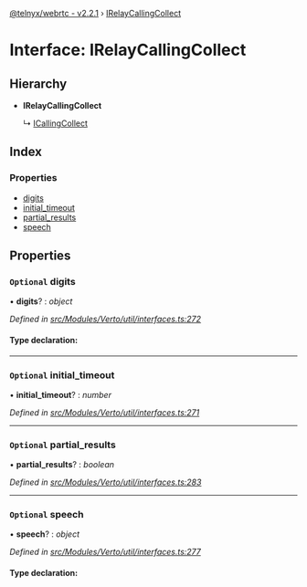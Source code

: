 [@telnyx/webrtc - v2.2.1](../README.md) › [IRelayCallingCollect](irelaycallingcollect.md)

# Interface: IRelayCallingCollect

## Hierarchy

* **IRelayCallingCollect**

  ↳ [ICallingCollect](icallingcollect.md)

## Index

### Properties

* [digits](irelaycallingcollect.md#optional-digits)
* [initial_timeout](irelaycallingcollect.md#optional-initial_timeout)
* [partial_results](irelaycallingcollect.md#optional-partial_results)
* [speech](irelaycallingcollect.md#optional-speech)

## Properties

### `Optional` digits

• **digits**? : *object*

*Defined in [src/Modules/Verto/util/interfaces.ts:272](https://github.com/team-telnyx/webrtc/blob/8cdca06/packages/js/src/Modules/Verto/util/interfaces.ts#L272)*

#### Type declaration:

___

### `Optional` initial_timeout

• **initial_timeout**? : *number*

*Defined in [src/Modules/Verto/util/interfaces.ts:271](https://github.com/team-telnyx/webrtc/blob/8cdca06/packages/js/src/Modules/Verto/util/interfaces.ts#L271)*

___

### `Optional` partial_results

• **partial_results**? : *boolean*

*Defined in [src/Modules/Verto/util/interfaces.ts:283](https://github.com/team-telnyx/webrtc/blob/8cdca06/packages/js/src/Modules/Verto/util/interfaces.ts#L283)*

___

### `Optional` speech

• **speech**? : *object*

*Defined in [src/Modules/Verto/util/interfaces.ts:277](https://github.com/team-telnyx/webrtc/blob/8cdca06/packages/js/src/Modules/Verto/util/interfaces.ts#L277)*

#### Type declaration:
